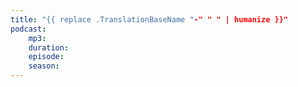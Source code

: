```yaml
---
title: "{{ replace .TranslationBaseName "-" " " | humanize }}"
podcast:
    mp3:
    duration:
    episode:
    season:
---
```

